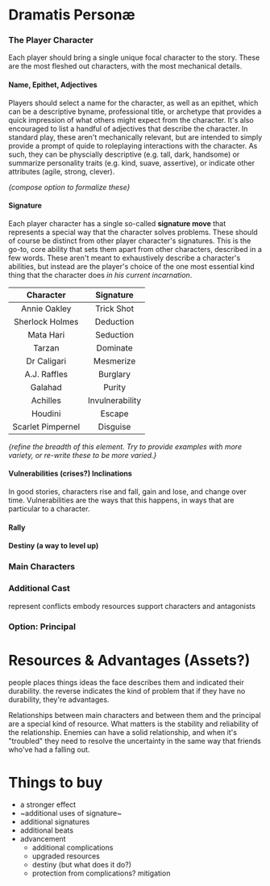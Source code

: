 # Dramatis Personæ
### The Player Character
Each player should bring a single unique focal character to the story.  These are the most fleshed out characters, with the most mechanical details.

#### Name, Epithet, Adjectives
Players should select a name for the character, as well as an epithet, which can be a descriptive byname, professional title, or archetype that provides a quick impression of what others might expect from the character.
It's also encouraged to list a handful of adjectives that describe the character.  In standard play, these aren't mechanically relevant, but are intended to simply provide a prompt of quide to roleplaying interactions with the character.  As such, they can be physcially descriptive (e.g. tall, dark, handsome) or summarize personality traits (e.g. kind, suave, assertive), or indicate other attributes (agile, strong, clever).

*{compose option to formalize these}*

#### Signature
Each player character has a single so-called **signature move** that represents a special way that the character solves problems.  These should of course be distinct from other player character's signatures.  This is the go-to, core ability that sets them apart from other characters, described in a few words.  These aren't meant to exhaustively describe a character's abilities, but instead are the player's choice of the one most essential kind thing that the character does *in his current incarnation*.

| Character | Signature |
|:---:|:---:|
| Annie Oakley | Trick Shot |
| Sherlock Holmes | Deduction |
| Mata Hari | Seduction |
| Tarzan | Dominate |
| Dr Caligari | Mesmerize |
| A.J. Raffles | Burglary |
| Galahad | Purity |
| Achilles | Invulnerability |
| Houdini | Escape |
| Scarlet Pimpernel | Disguise |

*{refine the breadth of this element.  Try to provide examples with more variety, or re-write these to be more varied.}*

#### Vulnerabilities (crises?) Inclinations
In good stories, characters rise and fall, gain and lose, and change over time.  Vulnerabilities are the ways that this happens, in ways that are particular to a character.  

#### Rally
#### Destiny (a way to level up)
### Main Characters
### Additional Cast
represent conflicts
embody resources
support characters and antagonists
### Option: Principal

# Resources & Advantages (Assets?)
people places things ideas
the face describes them and indicated their durability.
the reverse indicates the kind of problem that 
if they have no durability, they're advantages.

Relationships between main characters and between them and the principal are a special kind of resource.
    What matters is the stability and reliability of the relationship.  Enemies can have a solid relationship, and when it's "troubled" they need to resolve the uncertainty in the same way that friends who've had a falling out. 

# Things to buy
* a stronger effect
* ~additional uses of signature~
* additional signatures
* additional beats
* advancement
    * additional complications
    * upgraded resources
    * destiny (but what does it do?)
    * protection from complications? mitigation

